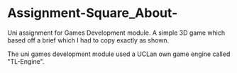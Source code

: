 # Assignment-Square_About-
Uni assignment for Games Development module. A simple 3D game which based off a brief which I had to copy exactly as shown.

The uni games development module used a UCLan own game engine called "TL-Engine".
